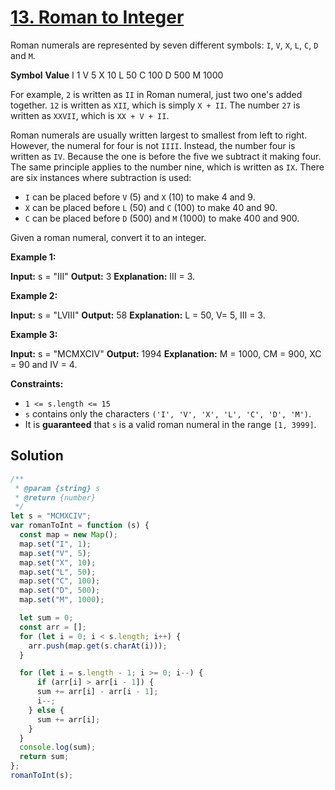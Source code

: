 # [13. Roman to Integer](https://leetcode.com/problems/roman-to-integer/)
Roman numerals are represented by seven different symbols: `I`,  `V`,  `X`,  `L`,  `C`,  `D`  and  `M`.

**Symbol**       **Value**
I             1
V             5
X             10
L             50
C             100
D             500
M             1000

For example, `2`  is written as  `II` in Roman numeral, just two one's added together.  `12`  is written as `XII`, which is simply  `X + II`. The number  `27`  is written as  `XXVII`, which is  `XX + V + II`.

Roman numerals are usually written largest to smallest from left to right. However, the numeral for four is not  `IIII`. Instead, the number four is written as  `IV`. Because the one is before the five we subtract it making four. The same principle applies to the number nine, which is written as  `IX`. There are six instances where subtraction is used:

-   `I`  can be placed before  `V`  (5) and  `X`  (10) to make 4 and 9.
-   `X`  can be placed before  `L`  (50) and  `C`  (100) to make 40 and 90.
-   `C`  can be placed before  `D`  (500) and  `M`  (1000) to make 400 and 900.

Given a roman numeral, convert it to an integer.

**Example 1:**

**Input:** s = "III"
**Output:** 3
**Explanation:** III = 3.

**Example 2:**

**Input:** s = "LVIII"
**Output:** 58
**Explanation:** L = 50, V= 5, III = 3.

**Example 3:**

**Input:** s = "MCMXCIV"
**Output:** 1994
**Explanation:** M = 1000, CM = 900, XC = 90 and IV = 4.

**Constraints:**

-   `1 <= s.length <= 15`
-   `s`  contains only the characters  `('I', 'V', 'X', 'L', 'C', 'D', 'M')`.
-   It is  **guaranteed** that  `s`  is a valid roman numeral in the range  `[1, 3999]`.

## Solution

```js
/**
 * @param {string} s
 * @return {number}
 */
let s = "MCMXCIV";
var romanToInt = function (s) {
  const map = new Map();
  map.set("I", 1);
  map.set("V", 5);
  map.set("X", 10);
  map.set("L", 50);
  map.set("C", 100);
  map.set("D", 500);
  map.set("M", 1000);

  let sum = 0;
  const arr = [];
  for (let i = 0; i < s.length; i++) {
    arr.push(map.get(s.charAt(i)));
  }

  for (let i = s.length - 1; i >= 0; i--) {
      if (arr[i] > arr[i - 1]) {
      sum += arr[i] - arr[i - 1];
      i--;
    } else {
      sum += arr[i];
    }
  }
  console.log(sum);
  return sum;
};
romanToInt(s);


```
